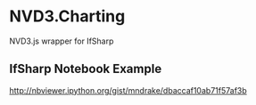 # NVD3.Charting
NVD3.js wrapper for IfSharp

IfSharp Notebook Example
------------------------
http://nbviewer.ipython.org/gist/mndrake/dbaccaf10ab71f57af3b
